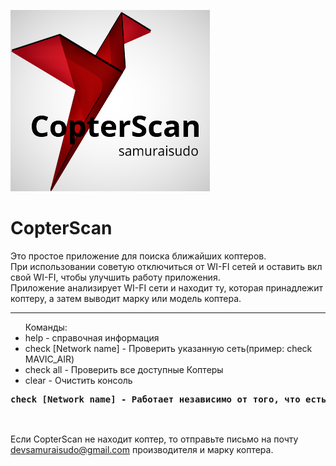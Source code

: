 ![Image alt](https://raw.githubusercontent.com/samuraisudo/CopterScan/main/logo.png)
# CopterScan
Это простое приложение для поиска ближайших коптеров.<br>
При использовании советую отключиться от WI-FI сетей и оставить вкл свой WI-FI, чтобы улучшить работу приложения.<br>
Приложение анализирует WI-FI сети и находит ту, которая принадлежит коптеру, а затем выводит марку или модель коптера.<br>
<hr>
<ul>Команды:
  <li>help                  - справочная информация</li>
  <li>check [Network name]  - Проверить указанную сеть(пример: check MAVIC_AIR)</li>
  <li>check all             - Проверить все доступные Коптеры</li>
  <li>clear                 - Oчистить консоль</li>
</ul>
<pre>
<b>check [Network name] - Работает независимо от того, что есть или нет в близи указанный коптер.</b><br>
</pre>
<br>
Если CopterScan не находит коптер, то отправьте письмо на почту <a href="to:devsamuraisudo@gmail.com">devsamuraisudo@gmail.com</a> производителя и марку коптера. 
